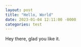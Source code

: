 ```yaml
---
layout: post
title: "Hello, World"
date: 2023-01-04 12:11:00 -0000
categories: test
---
```


Hey there, glad you like it.
